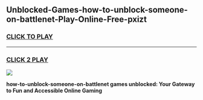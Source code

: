 
## Unblocked-Games-how-to-unblock-someone-on-battlenet-Play-Online-Free-pxizt
<h3>
<a href="https://premium76.site?title=how-to-unblock-someone-on-battlenet&ref=26A">CLICK TO PLAY</a></h3>
<hr>

<h3>
<a href="https://premium76.site?title=how-to-unblock-someone-on-battlenet&ref=26A">CLICK 2 PLAY</a>
  
</h3>

<a href="https://premium76.site?title=how-to-unblock-someone-on-battlenet&ref=26A"><img src="https://clearcache.store/games.png"></a>


**how-to-unblock-someone-on-battlenet games unblocked: Your Gateway to Fun and Accessible Online Gaming**
